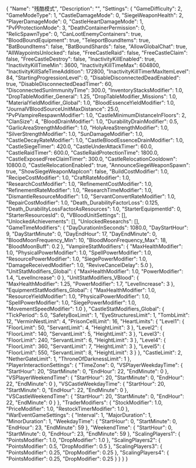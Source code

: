 {
  "Name": "残酷模式",
  "Description": "",
  "Settings": {
    "GameDifficulty": 2,
    "GameModeType": 1,
    "CastleDamageMode": 0,
    "SiegeWeaponHealth": 2,
    "PlayerDamageMode": 0,
    "CastleHeartDamageMode": 1,
    "PvPProtectionMode": 3,
    "DeathContainerPermission": 0,
    "RelicSpawnType": 0,
    "CanLootEnemyContainers": true,
    "BloodBoundEquipment": true,
    "TeleportBoundItems": true,
    "BatBoundItems": false,
    "BatBoundShards": false,
    "AllowGlobalChat": true,
    "AllWaypointsUnlocked": false,
    "FreeCastleRaid": false,
    "FreeCastleClaim": false,
    "FreeCastleDestroy": false,
    "InactivityKillEnabled": true,
    "InactivityKillTimeMin": 3600,
    "InactivityKillTimeMax": 604800,
    "InactivityKillSafeTimeAddition": 172800,
    "InactivityKillTimerMaxItemLevel": 84,
    "StartingProgressionLevel": 0,
    "DisableDisconnectedDeadEnabled": true,
    "DisableDisconnectedDeadTimer": 60,
    "DisconnectedSunImmunityTime": 300.0,
    "InventoryStacksModifier": 1.0,
    "DropTableModifier_General": 1.25,
    "DropTableModifier_Missions": 1.0,
    "MaterialYieldModifier_Global": 1.0,
    "BloodEssenceYieldModifier": 1.0,
    "JournalVBloodSourceUnitMaxDistance": 25.0,
    "PvPVampireRespawnModifier": 1.0,
    "CastleMinimumDistanceInFloors": 2,
    "ClanSize": 4,
    "BloodDrainModifier": 1.0,
    "DurabilityDrainModifier": 0.5,
    "GarlicAreaStrengthModifier": 1.0,
    "HolyAreaStrengthModifier": 1.0,
    "SilverStrengthModifier": 1.0,
    "SunDamageModifier": 1.0,
    "CastleDecayRateModifier": 1.0,
    "CastleBloodEssenceDrainModifier": 1.0,
    "CastleSiegeTimer": 420.0,
    "CastleUnderAttackTimer": 60.0,
    "CastleRaidTimer": 600.0,
    "CastleRaidProtectionTime": 1800.0,
    "CastleExposedFreeClaimTimer": 300.0,
    "CastleRelocationCooldown": 10800.0,
    "CastleRelocationEnabled": true,
    "AnnounceSiegeWeaponSpawn": true,
    "ShowSiegeWeaponMapIcon": false,
    "BuildCostModifier": 1.0,
    "RecipeCostModifier": 1.0,
    "CraftRateModifier": 1.0,
    "ResearchCostModifier": 1.0,
    "RefinementCostModifier": 1.0,
    "RefinementRateModifier": 1.0,
    "ResearchTimeModifier": 1.0,
    "DismantleResourceModifier": 1.0,
    "ServantConvertRateModifier": 1.0,
    "RepairCostModifier": 1.0,
    "Death_DurabilityFactorLoss": 0.125,
    "Death_DurabilityLossFactorAsResources": 1.0,
    "StarterEquipmentId": 0,
    "StarterResourcesId": 0,
    "VBloodUnitSettings": [],
    "UnlockedAchievements": [],
    "UnlockedResearchs": [],
    "GameTimeModifiers": {
      "DayDurationInSeconds": 1080.0,
      "DayStartHour": 9,
      "DayStartMinute": 0,
      "DayEndHour": 17,
      "DayEndMinute": 0,
      "BloodMoonFrequency_Min": 10,
      "BloodMoonFrequency_Max": 18,
      "BloodMoonBuff": 0.2
    },
    "VampireStatModifiers": {
      "MaxHealthModifier": 1.0,
      "PhysicalPowerModifier": 1.0,
      "SpellPowerModifier": 1.0,
      "ResourcePowerModifier": 1.0,
      "SiegePowerModifier": 1.0,
      "DamageReceivedModifier": 1.0,
      "ReviveCancelDelay": 5.0
    },
    "UnitStatModifiers_Global": {
      "MaxHealthModifier": 1.0,
      "PowerModifier": 1.4,
      "LevelIncrease": 0
    },
    "UnitStatModifiers_VBlood": {
      "MaxHealthModifier": 1.25,
      "PowerModifier": 1.7,
      "LevelIncrease": 3
    },
    "EquipmentStatModifiers_Global": {
      "MaxHealthModifier": 1.0,
      "ResourceYieldModifier": 1.0,
      "PhysicalPowerModifier": 1.0,
      "SpellPowerModifier": 1.0,
      "SiegePowerModifier": 1.0,
      "MovementSpeedModifier": 1.0
    },
    "CastleStatModifiers_Global": {
      "TickPeriod": 5.0,
      "SafetyBoxLimit": 1,
      "EyeStructuresLimit": 1,
      "TombLimit": 12,
      "VerminNestLimit": 4,
      "PrisonCellLimit": 16,
      "HeartLimits": {
        "Level1": {
          "FloorLimit": 50,
          "ServantLimit": 4,
          "HeightLimit": 3
        },
        "Level2": {
          "FloorLimit": 140,
          "ServantLimit": 5,
          "HeightLimit": 3
        },
        "Level3": {
          "FloorLimit": 240,
          "ServantLimit": 6,
          "HeightLimit": 3
        },
        "Level4": {
          "FloorLimit": 360,
          "ServantLimit": 7,
          "HeightLimit": 3
        },
        "Level5": {
          "FloorLimit": 550,
          "ServantLimit": 8,
          "HeightLimit": 3
        }
      },
      "CastleLimit": 2,
      "NetherGateLimit": 1,
      "ThroneOfDarknessLimit": 1
    },
    "PlayerInteractionSettings": {
      "TimeZone": 0,
      "VSPlayerWeekdayTime": {
        "StartHour": 20,
        "StartMinute": 0,
        "EndHour": 22,
        "EndMinute": 0
      },
      "VSPlayerWeekendTime": {
        "StartHour": 20,
        "StartMinute": 0,
        "EndHour": 22,
        "EndMinute": 0
      },
      "VSCastleWeekdayTime": {
        "StartHour": 20,
        "StartMinute": 0,
        "EndHour": 22,
        "EndMinute": 0
      },
      "VSCastleWeekendTime": {
        "StartHour": 20,
        "StartMinute": 0,
        "EndHour": 22,
        "EndMinute": 0
      }
    },
    "TraderModifiers": {
      "StockModifier": 1.0,
      "PriceModifier": 1.0,
      "RestockTimerModifier": 1.0
    },
    "WarEventGameSettings": {
      "Interval": 1,
      "MajorDuration": 1,
      "MinorDuration": 1,
      "WeekdayTime": {
        "StartHour": 0,
        "StartMinute": 0,
        "EndHour": 23,
        "EndMinute": 59
      },
      "WeekendTime": {
        "StartHour": 0,
        "StartMinute": 0,
        "EndHour": 23,
        "EndMinute": 59
      },
      "ScalingPlayers1": {
        "PointsModifier": 1.0,
        "DropModifier": 1.0
      },
      "ScalingPlayers2": {
        "PointsModifier": 0.5,
        "DropModifier": 0.5
      },
      "ScalingPlayers3": {
        "PointsModifier": 0.25,
        "DropModifier": 0.25
      },
      "ScalingPlayers4": {
        "PointsModifier": 0.25,
        "DropModifier": 0.25
      }
    }
  }
}